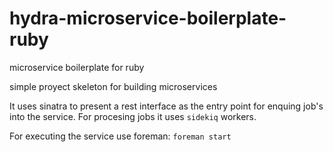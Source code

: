 # hydra-microservice-boilerplate-ruby
microservice boilerplate for ruby

simple proyect skeleton for building microservices 

It uses sinatra to present a rest interface as the entry point for enquing job's into the service. 
For procesing jobs it uses `sidekiq` workers. 

For executing the service use foreman: `foreman start`





